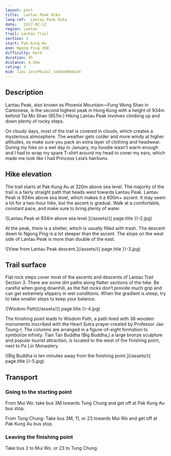 ```yaml
---
layout: post
title:  Lantau Peak Hike
lang-ref:  Lantau Peak Hike
date:   2017-02-12
region: Lantau
trail: Lantau Trail
section: 3
start: Pak Kung Au
end: Ngong Ping 360
difficulty: Hard
duration: 3h
distance: 4.5km
rating: 4
mid: 11eL-1ecsPbu2ul_sm5KomKbOut4
---
```

## Description

Lantau Peak, also known as Phoenix Mountain—Fung Wong Shan in Cantonese, is the second highest peak in Hong Kong with a height of 934m behind Tai Mo Shan (957m.) Hiking Lantau Peak involves climbing up and down plenty of rocky steps.

On cloudy days, most of the trail is covered in clouds, which creates a mysterious atmosphere. The weather gets colder and more windy at higher altitudes, so make sure you pack an extra layer of clothing and headwear. During my hike on a wet day in January, my hoodie wasn’t warm enough and I had to wrap my spare T-shirt around my head to cover my ears, which made me look like I had Princess Leia’s hairbuns.

## Hike elevation

The trail starts at Pak Kung Au at 320m above sea level. The majority of the trail is a fairly straight path that heads west towards Lantau Peak. Lantau Peak is 934m above sea level, which makes it a 600m+ ascent. It may seem a lot for a two-hour hike, but the ascent is gradual. Walk at a comfortable, constant pace, and make sure to bring plenty of water.

![Lantau Peak at 934m above sea level.](/assets/{{ page.title }}-2.jpg)

At the peak, there is a shelter, which is usually filled with trash. The descent down to Ngong Ping is a lot steeper than the ascent. The slope on the west side of Lantau Peak is more than double of the east.

![View from Lantau Peak descent.](/assets/{{ page.title }}-3.jpg)

## Trail surface

Flat rock steps cover most of the ascents and descents of Lantau Trail Section 3. There are some dirt paths along flatter sections of the hike. Be careful when going downhill, as the flat rocks don’t provide much grip and can get extremely slippery in wet conditions. When the gradient is steep, try to take smaller steps to keep your balance.

![Wisdom Path](/assets/{{ page.title }}-4.jpg)

The finishing point leads to Wisdom Path, a path lined with 38 wooden monuments inscribed with the Heart Sutra prayer created by Professor Jao Tsung-I. The columns are arranged in a figure-of-eight formation to symbolize infinity.  Tian Tan Buddha (Big Buddha,) a large bronze sculpture and popular tourist attraction, is located to the west of the finishing point, next to Po Lin Monastery.

![Big Buddha is ten minutes away from the finishing point.](/assets/{{ page.title }}-5.jpg)

## Transport

### Going to the starting point

From Mui Wo: take bus 3M towards Tung Chung and get off at Pak Kung Au bus stop.

From Tung Chung: Take bus 3M, 11, or 23 towards Mui Wo and get off at Pak Kung Au bus stop.

### Leaving the finishing point

Take bus 2 to Mui Wo, or 23 to Tung Chung.